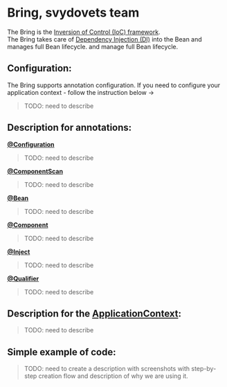 # Bring, svydovets team
 The Bring is the [Inversion of Control (IoC) framework](https://en.wikipedia.org/wiki/Inversion_of_control#:~:text=In%20software%20engineering%2C%20inversion%20of,control%20from%20a%20generic%20framework.).  
 The Bring takes care of [Dependency Injection (DI)](https://en.wikipedia.org/wiki/Dependency_injection) into the Bean and manages full Bean lifecycle.
 and manage full Bean lifecycle.

## Configuration:
The Bring supports annotation configuration. If you need to configure your application context - follow the instruction 
below -> 
> TODO: need to describe

## Description for annotations: 
**[@Configuration](https://github.com/maingroon/svydovets-bring/blob/master/src/main/java/com/bobocode/svydovets/annotation/Configuration.java)**
> TODO: need to describe

**[@ComponentScan](https://github.com/maingroon/svydovets-bring/blob/master/src/main/java/com/bobocode/svydovets/annotation/ComponentScan.java)**
> TODO: need to describe

**[@Bean](https://github.com/maingroon/svydovets-bring/blob/master/src/main/java/com/bobocode/svydovets/annotation/Bean.java)**
> TODO: need to describe

**[@Component](https://github.com/maingroon/svydovets-bring/blob/master/src/main/java/com/bobocode/svydovets/annotation/Component.java)**
> TODO: need to describe

**[@Inject](https://github.com/maingroon/svydovets-bring/blob/master/src/main/java/com/bobocode/svydovets/annotation/Inject.java)**
> TODO: need to describe

**[@Qualifier](https://github.com/maingroon/svydovets-bring/blob/master/src/main/java/com/bobocode/svydovets/annotation/Qualifier.java)**
> TODO: need to describe

## Description for the [ApplicationContext](https://github.com/maingroon/svydovets-bring/blob/master/src/main/java/com/bobocode/svydovets/context/ApplicationContext.java): 
> TODO: need to describe

## Simple example of code:
> TODO: need to create a description with screenshots with step-by-step creation flow and description of why we are 
> using it.